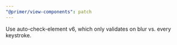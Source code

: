 ```yaml
---
"@primer/view-components": patch
---
```


Use auto-check-element v6, which only validates on blur vs. every keystroke.

